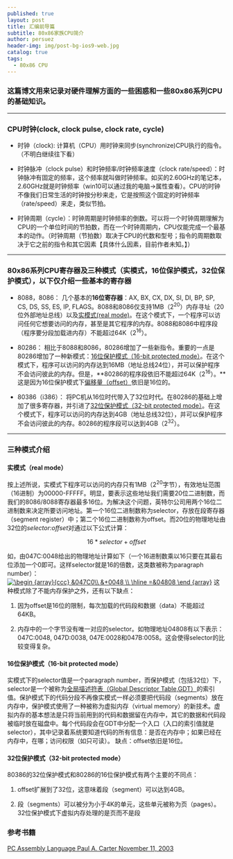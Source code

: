 ```yaml
---
published: true
layout: post
title: 汇编前导篇
subtitle: 80x86家族CPU简介
author: persuez
header-img: img/post-bg-ios9-web.jpg
catalog: true
tags:
  - 80x86 CPU
---
```

### 这篇博文用来记录对硬件理解方面的一些困惑和一些80x86系列CPU的基础知识。
---
### CPU时钟(clock, clock pulse, clock rate, cycle)

- 时钟（clock): 计算机（CPU）用时钟来同步(synchronize)CPU执行的指令。（不明白继续往下看）
    
- 时钟脉冲（clock pulse）和时钟频率/时钟频率速度（clock rate/speed）：时钟脉冲有固定的频率，这个频率就叫做时钟频率。如买的2.60GHz的笔记本，2.60GHz就是时钟频率（win10可以通过我的电脑->属性查看）。CPU的时钟不像我们日常生活的时钟按分秒来走，它是按照这个固定的时钟频率（rate/speed）来走，类似节拍。
   
- 时钟周期（cycle）：时钟周期是时钟频率的倒数。可以将一个时钟周期理解为CPU的一个单位时间的节拍数，而在一个时钟周期内，CPU仅能完成一个最基本的动作。（时钟周期（节拍数）取决于CPU的代数和型号；指令的周期数取决于它之前的指令和其它因素【具体什么因素，目前作者未知。】）

---
### 80x86系列CPU寄存器及三种模式（实模式，16位保护模式，32位保护模式），以下仅介绍一些基本的寄存器

- 8088，8086： 几个基本的**16位寄存器**：AX, BX, CX, DX, SI, DI, BP, SP, CS, DS, SS, ES, IP, FLAGS。8088和8086仅支持1MB（2<sup>20</sup>）内存寻址（20位外部地址总线）以及[实模式(real mode)](#real)。在这个模式下，一个程序可以访问任何它想要访问的内存，甚至是其它程序的内存。8088和8086中程序段（程序要分段加载进内存）不能超过64K（2<sup>16</sup>）。
    
- 80286： 相比于8088和8086，80286增加了一些新指令。重要的一点是80286增加了一种新模式：[16位保护模式（16-bit protected mode）](#16bitprotected)。在这个模式下，程序可以访问的内存达到16MB（地址总线24位），并可以保护程序不会访问彼此的内存。但是，**80286的程序段依旧不能超过64K（2<sup>16</sup>）。**这是因为16位保护模式下[偏移量（offset）](#offset)依旧是16位的。
   
- 80386（i386）： 将PC机从16位时代带入了32位时代。在80286的基础上增加了很多寄存器，并引进了[32位保护模式（32-bit protected mode）](#32bitprotected)。在这个模式下，程序可以访问的内存达到4GB（地址总线32位），并可以保护程序不会访问彼此的内存。80286的程序段可以达到4GB（2<sup>32</sup>）。

---
### 三种模式介绍
#### <span id="real">实模式（real mode）</span>
按上述所说，实模式下程序可以访问的内存只有1MB（2<sup>20</sup>字节），有效地址范围（16进制）为00000-FFFFF。明显，要表示这些地址我们需要20位二进制数，而我们的8086/8088寄存器最多16位。为解决这个问题，英特尔公司用两个16位二进制数来决定所要访问地址。第一个16位二进制数称为selector，存放在段寄存器（segment register）中；第二个16位二进制数称为<span id="offset">offset</span>。而20位的物理地址由32位的*selector:offset*对通过以下公式计算：
```math
16 * selector + offset
```
如，由047C:0048给出的物理地址计算如下（一个16进制数乘以16只要在其最右位添加一个0即可。这样selector就是16的倍数，这类数被称为paragraph number）：<a href="https://www.codecogs.com/eqnedit.php?latex=\inline&space;\begin&space;{array}{ccc}&space;&047C0\\&space;&&plus;0048&space;\\&space;\hline&space;=&04808&space;\end&space;{array}" target="_blank"><img src="https://latex.codecogs.com/gif.latex?\inline&space;\begin&space;{array}{ccc}&space;&047C0\\&space;&&plus;0048&space;\\&space;\hline&space;=&04808&space;\end&space;{array}" title="\begin {array}{ccc} &047C0\\ &+0048 \\ \hline =&04808 \end {array}" /></a>
这种模式除了不能内存保护之外，还有以下缺点：
1. 因为offset是16位的限制，每次加载的代码段和数据（data）不能超过64KB。

2. 内存中的一个字节没有唯一对应的selector。如物理地址04808有以下表示：047C:0048, 047D:0038, 047E:0028和047B:0058。这会使得selector的比较变得复杂。

#### <span id="16bitprotected">16位保护模式（16-bit protected mode）</span>
实模式下的selector值是一个paragraph number，而保护模式（包括32位）下，selector是一个被称为[全局描述符表（Global Descriptor Table,GDT）](https://baike.baidu.com/item/%E5%85%A8%E5%B1%80%E6%8F%8F%E8%BF%B0%E7%AC%A6%E8%A1%A8)的索引值。保护模式下的代码分段不再像实模式一样必须要把代码段（segments）放在内存中，保护模式使用了一种被称为虚拟内存（virtual memory）的新技术。虚拟内存的基本想法是只将当前用到的代码和数据留在内存中，其它的数据和代码段被临时放在磁盘中。每个代码段会在GDT中分配一个入口（入口的索引值就是selector），其中记录着系统要知道代码的所有信息：是否在内存中；如果已经在内存中，在哪；访问权限（如只可读）。
缺点：offset依旧是16位。

#### <span id="32bitprotected">32位保护模式（32-bit protected mode）</span>
80386的32位保护模式和80286的16位保护模式有两个主要的不同点：

1. offset扩展到了32位，这意味着段（segment）可以达到4GB。

2. 段（segments）可以被分为小于4K的单元，这些单元被称为页（pages）。32位保护模式下虚拟内存处理的是页而不是段

### 参考书籍
[PC Assembly Language Paul A. Carter November 11, 2003](https://pdos.csail.mit.edu/6.828/2017/readings/pcasm-book.pdf)